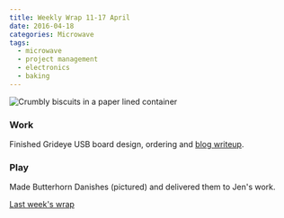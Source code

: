 ```yaml
---
title: Weekly Wrap 11-17 April
date: 2016-04-18
categories: Microwave
tags: 
  - microwave
  - project management
  - electronics
  - baking
---
```


<!-- TODO: Float right (maybe), link to full size -->
![Crumbly biscuits in a paper lined container](/posts/images/wp/butterhorns.jpg "Delicious butterhorns")

### Work

Finished Grideye USB board design, ordering and [blog writeup](/grideye-usb/).

### Play

Made Butterhorn Danishes (pictured) and delivered them to Jen's work.

[Last week's wrap](/weekly-wrap-4-10-april-2016/)
